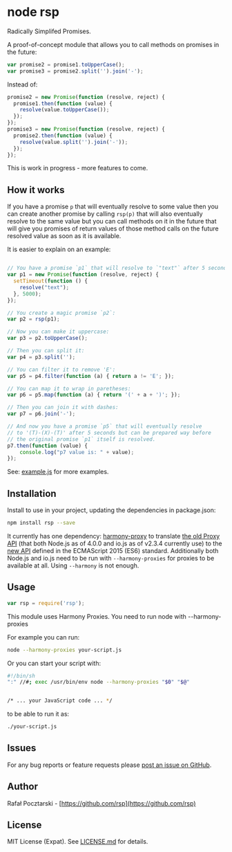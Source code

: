 node rsp
========
Radically Simplifed Promises.

A proof-of-concept module that allows you to call methods on promises in the future:
```js
var promise2 = promise1.toUpperCase();
var promise3 = promise2.split('').join('-');
```
Instead of:
```js
promise2 = new Promise(function (resolve, reject) {
  promise1.then(function (value) {
    resolve(value.toUpperCase());
  });
});
promise3 = new Promise(function (resolve, reject) {
  promise2.then(function (value) {
    resolve(value.split('').join('-'));
  });
});
```


This is work in progress - more features to come.

How it works
------------
If you have a promise `p` that will eventually resolve to some value then you can create another promise by calling `rsp(p)` that will also eventually resolve to the same value but you can call methods on it in the future that will give you promises of return values of those method calls on the future resolved value as soon as it is available.

It is easier to explain on an example:

```js

// You have a promise `p1` that will resolve to `"text"` after 5 seconds:
var p1 = new Promise(function (resolve, reject) {
  setTimeout(function () {
    resolve("text");
  }, 5000);
});

// You create a magic promise `p2`:
var p2 = rsp(p1);

// Now you can make it uppercase:
var p3 = p2.toUpperCase();

// Then you can split it:
var p4 = p3.split('');

// You can filter it to remove 'E':
var p5 = p4.filter(function (a) { return a != 'E'; });

// You can map it to wrap in paretheses:
var p6 = p5.map(function (a) { return '(' + a + ')'; });

// Then you can join it with dashes:
var p7 = p6.join('-');

// And now you have a promise `p5` that will eventually resolve
// to '(T)-(X)-(T)' after 5 seconds but can be prepared way before
// the original promise `p1` itself is resolved.
p7.then(function (value) {
    console.log("p7 value is: " + value);
});
```

See: [example.js](example.js) for more examples.

Installation
------------
Install to use in your project, updating the dependencies in package.json:
```sh
npm install rsp --save
```
It currently has one dependency:
[harmony-proxy](https://www.npmjs.com/package/harmony-proxy)
to translate [the old Proxy API](https://developer.mozilla.org/en-US/docs/Archive/Web/Old_Proxy_API)
(that both Node.js as of 4.0.0 and io.js as of v2.3.4 currently use)
to the [new API](https://developer.mozilla.org/en-US/docs/Web/JavaScript/Reference/Global_Objects/Proxy)
defined in the ECMAScript 2015 (ES6) standard.
Additionally both Node.js and io.js need to be run with `--harmony-proxies` for proxies to
be available at all. Using `--harmony` is not enough.

Usage
-----
```js
var rsp = require('rsp');
```
This module uses Harmony Proxies. You need to run node with --harmony-proxies

For example you can run:

```sh
node --harmony-proxies your-script.js
```

Or you can start your script with:

```sh
#!/bin/sh
":" //#; exec /usr/bin/env node --harmony-proxies "$0" "$@"


/* ... your JavaScript code ... */
```
to be able to run it as:
```sh
./your-script.js
```

Issues
------
For any bug reports or feature requests please
[post an issue on GitHub](https://github.com/rsp/node-rsp/issues).

Author
------
Rafał Pocztarski - [https://github.com/rsp](https://github.com/rsp)

License
-------
MIT License (Expat). See [LICENSE.md](LICENSE.md) for details.
